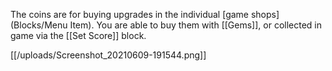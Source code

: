 The coins are for buying upgrades in the individual [game shops](Blocks/Menu Item). You are able to buy them with [[Gems]], or collected in game via the [[Set Score]] block.

[[/uploads/Screenshot_20210609-191544.png]]